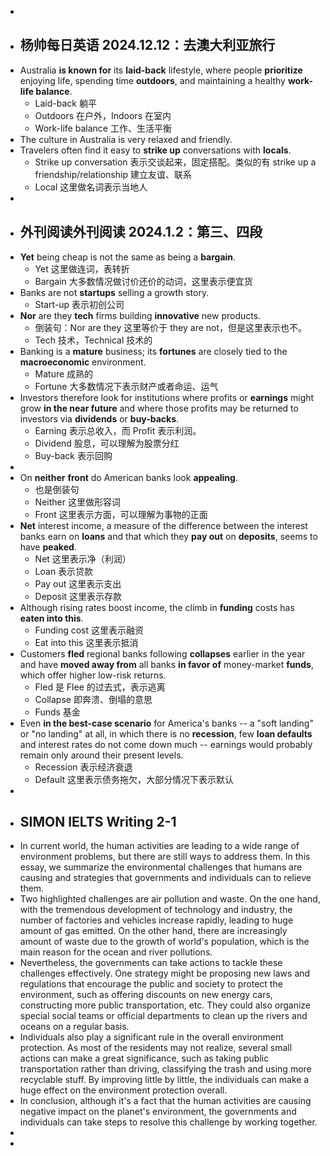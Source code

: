 -
- ## 杨帅每日英语 2024.12.12：去澳大利亚旅行
- Australia **is known for** its **laid-back** lifestyle, where people **prioritize** enjoying life, spending time **outdoors**, and maintaining a healthy **work-life balance**.
	- Laid-back 躺平
	- Outdoors 在户外，Indoors 在室内
	- Work-life balance 工作、生活平衡
- The culture in Australia is very relaxed and friendly.
- Travelers often find it easy to **strike up** conversations with **locals**.
	- Strike up conversation 表示交谈起来，固定搭配。类似的有 strike up a friendship/relationship 建立友谊、联系
	- Local 这里做名词表示当地人
-
- ## 外刊阅读外刊阅读 2024.1.2：第三、四段
- **Yet** being cheap is not the same as being a **bargain**.
	- Yet 这里做连词，表转折
	- Bargain 大多数情况做讨价还价的动词，这里表示便宜货
- Banks are not **startups** selling a growth story.
	- Start-up 表示初创公司
- **Nor** are they **tech** firms building **innovative** new products.
	- 倒装句：Nor are they 这里等价于 they are not，但是这里表示也不。
	- Tech 技术，Technical 技术的
- Banking is a **mature** business; its **fortunes** are closely tied to the **macroeconomic** environment.
	- Mature 成熟的
	- Fortune 大多数情况下表示财产或者命运、运气
- Investors therefore look for institutions where profits or **earnings** might grow **in the near future** and where those profits may be returned to investors via **dividends** or **buy-backs**.
	- Earning 表示总收入，而 Profit 表示利润。
	- Dividend 股息，可以理解为股票分红
	- Buy-back 表示回购
-
- On **neither** **front** do American banks look **appealing**.
	- 也是倒装句
	- Neither 这里做形容词
	- Front 这里表示方面，可以理解为事物的正面
- **Net** interest income, a measure of the difference between the interest banks earn on **loans** and that which they **pay out** on **deposits**, seems to have **peaked**.
	- Net 这里表示净（利润）
	- Loan 表示贷款
	- Pay out 这里表示支出
	- Deposit 这里表示存款
- Although rising rates boost income, the climb in **funding** costs has **eaten into this**.
	- Funding cost 这里表示融资
	- Eat into this 这里表示抵消
- Customers **fled** regional banks following **collapses** earlier in the year and have **moved away from** all banks **in favor of** money-market **funds**, which offer higher low-risk returns.
	- Fled 是 Flee 的过去式，表示逃离
	- Collapse 即奔溃、倒塌的意思
	- Funds 基金
- Even **in the best-case scenario** for America's banks -- a "soft landing" or "no landing" at all, in which there is no **recession**, few **loan defaults** and interest rates do not come down much -- earnings would probably remain only around their present levels.
	- Recession 表示经济衰退
	- Default 这里表示债务拖欠，大部分情况下表示默认
-
- ## SIMON IELTS Writing 2-1
- In current world, the human activities are leading to a wide range of environment problems, but there are still ways to address them. In this essay, we summarize the environmental challenges that humans are causing and strategies that governments and individuals can to relieve them.
- Two highlighted challenges are air pollution and waste. On the one hand, with the tremendous development of technology and industry, the number of factories and vehicles increase rapidly, leading to huge amount of gas emitted. On the other hand, there are increasingly amount of waste due to the growth of world's population, which is the main reason for the ocean and river pollutions.
- Nevertheless, the governments can take actions to tackle these challenges effectively. One strategy might be proposing new laws and regulations that encourage the public and society to protect the environment, such as offering discounts on new energy cars, constructing more public transportation, etc. They could also organize special social teams or official departments to clean up the rivers and oceans on a regular basis.
- Individuals also play a significant rule in the overall environment protection. As most of the residents may not realize, several small actions can make a great significance, such as taking public transportation rather than driving, classifying the trash and using more recyclable stuff. By improving little by little, the individuals can make a huge effect on the environment protection overall.
- In conclusion, although it's a fact that the human activities are causing negative impact on the planet's environment, the governments and individuals can take steps to resolve this challenge by working together.
-
-